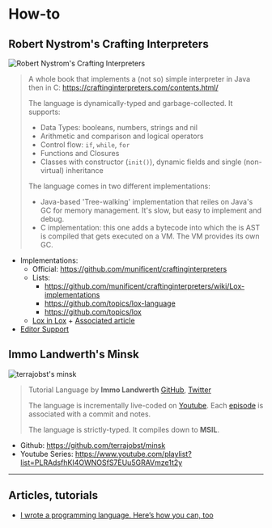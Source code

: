 # How-to

## Robert Nystrom's Crafting Interpreters

![Robert Nystrom's Crafting Interpreters](https://craftinginterpreters.com/image/header.png)

> A whole book that implements a (not so) simple interpreter in Java then in C: <https://craftinginterpreters.com/contents.html/>
>
> The language is dynamically-typed and garbage-collected. It supports:
>
> * Data Types: booleans, numbers, strings and nil
> * Arithmetic and comparison and logical operators
> * Control flow: `if`, `while`, `for`
> * Functions and Closures
> * Classes with constructor (`init()`), dynamic fields and single (non-virtual) inheritance
>
> The language comes in two different implementations:
>
> * Java-based 'Tree-walking' implementation that reiles on Java's GC for memory management. It's slow, but easy to implement and debug.
> * C implementation: this one adds a bytecode into which the is AST is compiled that gets executed on a VM. The VM provides its own GC.

* Implementations:
  * Official: <https://github.com/munificent/craftinginterpreters>
  * Lists:
    * <https://github.com/munificent/craftinginterpreters/wiki/Lox-implementations>
    * <https://github.com/topics/lox-language>
    * <https://github.com/topics/lox>
  * [Lox in Lox](https://github.com/benhoyt/loxlox) + [Associated article](https://benhoyt.com/writings/loxlox/)
* [Editor Support](https://github.com/munificent/craftinginterpreters/wiki/Editor-support)

## Immo Landwerth's Minsk

![terrajobst's minsk](https://opengraph.githubassets.com/cd800821aebeed1c151d33d8feaa134e151d60af7e2a2fac310213265a1c9d70/terrajobst/minsk)

> Tutorial Language by **Immo Landwerth** [GitHub](https://github.com/terrajobst), [Twitter](https://twitter.com/terrajobst)
>
> The language is incrementally live-coded on [Youtube](https://www.youtube.com/playlist?list=PLRAdsfhKI4OWNOSfS7EUu5GRAVmze1t2y). Each [episode](https://github.com/terrajobst/minsk/pulls?q=is%3Apr+is%3Aclosed+label%3Aepisode+sort%3Acreated-asc) is associated with a commit and notes.
>
> The language is strictly-typed. It compiles down to **MSIL**.

* Github: <https://github.com/terrajobst/minsk>
* Youtube Series: <https://www.youtube.com/playlist?list=PLRAdsfhKI4OWNOSfS7EUu5GRAVmze1t2y>

----

## Articles, tutorials

* [I wrote a programming language. Here’s how you can, too](https://www.freecodecamp.org/news/the-programming-language-pipeline-91d3f449c919/)